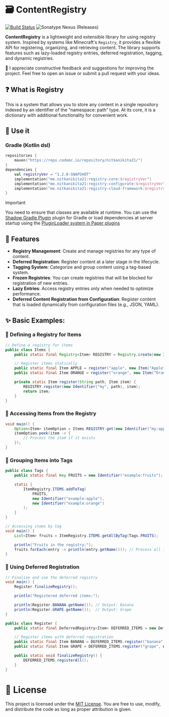 # 🗃️ ContentRegistry
[![Build Status](https://ci.codemc.io/job/nitkanikita21/job/ContentRegistry/badge/icon)](https://ci.codemc.io/job/nitkanikita21/job/ContentRegistry/)
![Sonatype Nexus (Releases)](https://img.shields.io/nexus/r/me.nitkanikita21/registry-core?server=https%3A%2F%2Frepo.codemc.io)

**ContentRegistry** is a lightweight and extensible library for using registry system. Inspired by systems like
Minecraft's `Registry`, it provides a flexible API for registering, organizing, and retrieving content. The library
supports features such as lazy-loaded registry entries, deferred registration, tagging, and dynamic registries.

🙂 I appreciate constructive feedback and suggestions for improving the project. Feel free to open an issue or submit a
pull request with your ideas.

## ❓ What is Registry

This is a system that allows you to store any content in a single repository indexed by an identifier of the “namespace:
path” type. At its core, it is a dictionary with additional functionality for convenient work.

## 📌 Use it

### Gradle (Kotlin dsl)

```kt
repositories {
    maven("https://repo.codemc.io/repository/nitkanikita21/")
}
dependencies {
    val registryVer = "1.2.0-SNAPSHOT"
    implementation("me.nitkanikita21:registry-core:$registryVer")
    implementation("me.nitkanikita21:registry-configurate:$registryVer") // SpongePowered/Configurate integration
    implementation("me.nitkanikita21:registry-cloud-framework:$registryVer") // Cloud Command Framework integration
}
```

> [!IMPORTANT]  
> You need to ensure that classes are available at runtime. You can use
> the [Shadow Gradle Plugin](https://gradleup.com/shadow/) plugin for Gradle or load
> dependencies at server startup using
> the [PluginLoader system in Paper plugins](https://docs.papermc.io/paper/dev/getting-started/paper-plugins#loaders)

## 🧩 Features

* **Registry Management**: Create and manage registries for any type of content.
* **Deferred Registration**: Register content at a later stage in the lifecycle.
* **Tagging System**: Categorize and group content using a tag-based system.
* **Frozen Registries**: You can create registries that will be blocked for registration of new entries.
* **Lazy Entries**: Access registry entries only when needed to optimize performance.
* **Deferred Content Registration from Configuration**: Register content that is loaded dynamically from
  configuration files (e.g., JSON, YAML).

## ✨ Basic Examples:

### 🔹 Defining a Registry for Items

```java
// Define a registry for items
public class Items {
    public static final Registry<Item> REGISTRY = Registry.create(new Identifier("my:items"));

    // Register items statically
    public static final Item APPLE = register("apple", new Item("Apple"));
    public static final Item ORANGE = register("orange", new Item("Orange"));

    private static Item register(String path, Item item) {
        REGISTRY.register(new Identifier("my", path), item);
        return item;
    }
}
```

### 🔹 Accessing Items from the Registry

```java
void main() {
    Option<Item> itemOption = Items.REGISTRY.get(new Identifier("my:apple")); // vavr option
    itemOption.peek(item -> {
        // Process the item if it exists
    });
}
```

### 🔹 Grouping Items into Tags

```java
public class Tags {
    public static final Key FRUITS = new Identifier("example:fruits");

    static {
        ItemRegistry.ITEMS.addToTag(
            FRUITS,
            new Identifier("example:apple"),
            new Identifier("example:orange")
        );
    }
}

// Accessing items by tag
void main() {
    List<Item> fruits = ItemRegistry.ITEMS.getAllByTag(Tags.FRUITS);

    println("Fruits in the registry:");
    fruits.forEach(entry -> println(entry.getName())); // Process all items with tag FRUIT
}
```

### 🔹 Using Deferred Registration

```java
// Finalize and use the deferred registry
void main() {
    Register.finalizeRegistry();

    println("Registered deferred items:");

    println(Register.BANANA.getName()); // Output: Banana
    println(Register.GRAPE.getName());  // Output: Grape
}

public class Register {
    public static final DeferredRegistry<Item> DEFERRED_ITEMS = new DeferredRegistry<>("my", ItemRegistry.ITEMS);

    // Register items with deferred registration
    public static final Item BANANA = DEFERRED_ITEMS.register("banana", new Item("Banana"));
    public static final Item GRAPE = DEFERRED_ITEMS.register("grape", new Item("Grape"));

    public static void finalizeRegistry() {
        DEFERRED_ITEMS.registerAll();
    }
}
```

# 📜 License

This project is licensed under the [MIT License](./LICENSE). You are free to use, modify, and distribute the code as
long as proper attribution is given. 
